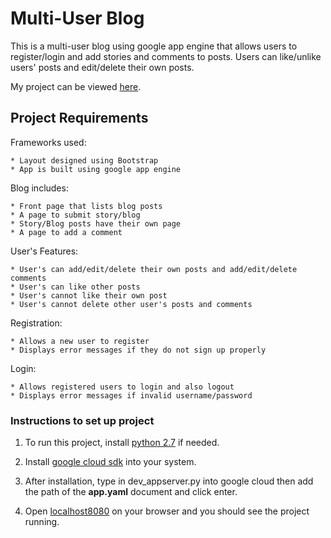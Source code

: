 # Multi-User Blog

This is a multi-user blog using google app engine that allows users to register/login and add stories and comments to posts. Users can like/unlike users' posts and edit/delete their own posts.

My project can be viewed [here](https://shareyourstory-2017.appspot.com).

## Project Requirements

Frameworks used:

	* Layout designed using Bootstrap
	* App is built using google app engine

Blog includes:

    * Front page that lists blog posts
    * A page to submit story/blog
    * Story/Blog posts have their own page
    * A page to add a comment

User's Features:

	* User's can add/edit/delete their own posts and add/edit/delete comments
	* User's can like other posts
	* User's cannot like their own post
	* User's cannot delete other user's posts and comments

Registration:

    * Allows a new user to register
    * Displays error messages if they do not sign up properly

Login:

    * Allows registered users to login and also logout
    * Displays error messages if invalid username/password


### Instructions to set up project

1. To run this project, install [python 2.7](https://www.python.org/download/releases/2.7/) if needed. 

2. Install [google cloud sdk](https://cloud.google.com/?utm_source=yahoo&utm_medium=cpc&utm_campaign=2017-q1-cloud-na-gcp-bkws-freetrial-en) into your system.

3. After installation, type in dev_appserver.py into google cloud then add the path of the **app.yaml** document and click enter.

4. Open [localhost8080](http://localhost:8080/) on your browser and you should see the project running. 
